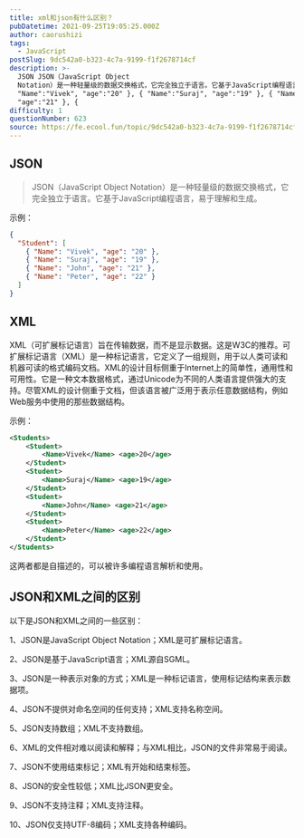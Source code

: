 ```yaml
---
title: xml和json有什么区别？
pubDatetime: 2021-09-25T19:05:25.000Z
author: caorushizi
tags:
  - JavaScript
postSlug: 9dc542a0-b323-4c7a-9199-f1f2678714cf
description: >-
  JSON JSON（JavaScript Object
  Notation）是一种轻量级的数据交换格式，它完全独立于语言。它基于JavaScript编程语言，易于理解和生成。 示例： {"Student":[ {
  "Name":"Vivek", "age":"20" }, { "Name":"Suraj", "age":"19" }, { "Name":"John",
  "age":"21" }, {
difficulty: 1
questionNumber: 623
source: https://fe.ecool.fun/topic/9dc542a0-b323-4c7a-9199-f1f2678714cf
---
```


## JSON

> JSON（JavaScript Object Notation）是一种轻量级的数据交换格式，它完全独立于语言。它基于JavaScript编程语言，易于理解和生成。

示例：

```json
{
  "Student": [
    { "Name": "Vivek", "age": "20" },
    { "Name": "Suraj", "age": "19" },
    { "Name": "John", "age": "21" },
    { "Name": "Peter", "age": "22" }
  ]
}
```

## XML

XML（可扩展标记语言）旨在传输数据，而不是显示数据。这是W3C的推荐。可扩展标记语言（XML）是一种标记语言，它定义了一组规则，用于以人类可读和机器可读的格式编码文档。XML的设计目标侧重于Internet上的简单性，通用性和可用性。它是一种文本数据格式，通过Unicode为不同的人类语言提供强大的支持。尽管XML的设计侧重于文档，但该语言被广泛用于表示任意数据结构，例如Web服务中使用的那些数据结构。

示例：

```xml
<Students>
    <Student>
        <Name>Vivek</Name> <age>20</age>
    </Student>
    <Student>
        <Name>Suraj</Name> <age>19</age>
    </Student>
    <Student>
        <Name>John</Name> <age>21</age>
    </Student>
    <Student>
        <Name>Peter</Name> <age>22</age>
    </Student>
</Students>
```

这两者都是自描述的，可以被许多编程语言解析和使用。

## JSON和XML之间的区别

以下是JSON和XML之间的一些区别：

1、JSON是JavaScript Object Notation；XML是可扩展标记语言。

2、JSON是基于JavaScript语言；XML源自SGML。

3、JSON是一种表示对象的方式；XML是一种标记语言，使用标记结构来表示数据项。

4、JSON不提供对命名空间的任何支持；XML支持名称空间。

5、JSON支持数组；XML不支持数组。

6、XML的文件相对难以阅读和解释；与XML相比，JSON的文件非常易于阅读。

7、JSON不使用结束标记；XML有开始和结束标签。

8、JSON的安全性较低；XML比JSON更安全。

9、JSON不支持注释；XML支持注释。

10、JSON仅支持UTF-8编码；XML支持各种编码。
